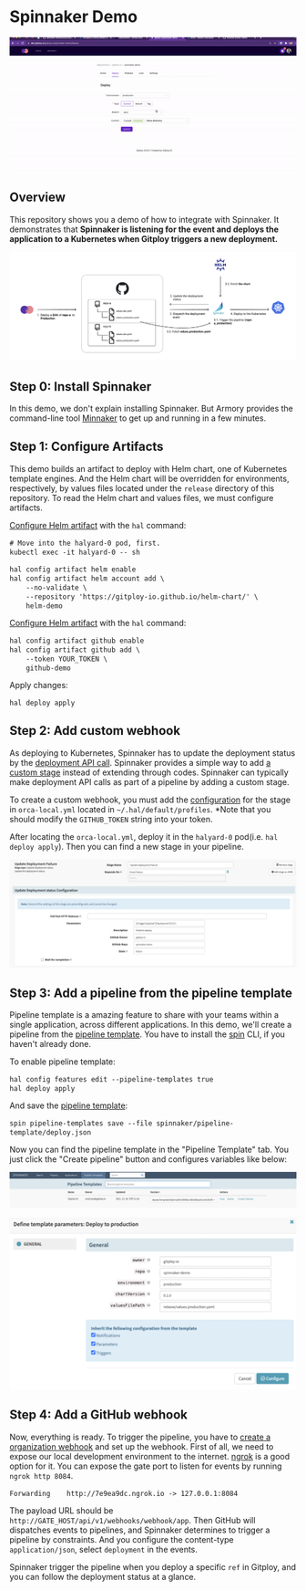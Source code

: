 # Spinnaker Demo

![Demo](./docs/images/demo.gif)

## Overview

This repository shows you a demo of how to integrate with Spinnaker. It demonstrates that **Spinnaker is listening for the event and deploys the application to a Kubernetes when Gitploy triggers a new deployment.** 

![Overview](./docs/images/overview.png)

## Step 0: Install Spinnaker

In this demo, we don't explain installing Spinnaker. But Armory provides the command-line tool [Minnaker](https://docs.armory.io/armory-enterprise/installation/minnaker/) to get up and running in a few minutes.

## Step 1: Configure Artifacts

This demo builds an artifact to deploy with Helm chart, one of Kubernetes template engines. And the Helm chart will be overridden for environments, respectively, by values files located under the `release` directory of this repository. To read the Helm chart and values files, we must configure artifacts.

[Configure Helm artifact](https://spinnaker.io/docs/setup/other_config/artifacts/helm/) with the `hal` command:

```shell
# Move into the halyard-0 pod, first.
kubectl exec -it halyard-0 -- sh
```

```shell
hal config artifact helm enable
hal config artifact helm account add \
    --no-validate \
    --repository 'https://gitploy-io.github.io/helm-chart/' \
    helm-demo
```

[Configure Helm artifact](https://spinnaker.io/docs/setup/other_config/artifacts/github/) with the `hal` command:

```shell
hal config artifact github enable
hal config artifact github add \
    --token YOUR_TOKEN \
    github-demo

```

Apply changes:

```shell
hal deploy apply
```

## Step 2: Add custom webhook

As deploying to Kubernetes, Spinnaker has to update the deployment status by the [deployment API call](https://docs.github.com/en/rest/reference/deployments#create-a-deployment-status). Spinnaker provides a simple way to add [a custom stage](https://spinnaker.io/docs/guides/operator/custom-webhook-stages/) instead of extending through codes. Spinnaker can typically make deployment API calls as part of a pipeline by adding a custom stage.

To create a custom webhook, you must add the [configuration](./spinnaker/.hal/default/profiles/orca-local.yml) for the stage in `orca-local.yml` located in `~/.hal/default/profiles`. *Note that you should modify the `GITHUB_TOKEN` string into your token.

After locating the `orca-local.yml`, deploy it in the `halyard-0` pod(i.e. `hal deploy apply`). Then you can find a new stage in your pipeline.

![Custom Webhook](./docs/images/custom-webhook.png)

## Step 3: Add a pipeline from the pipeline template

Pipeline template is a amazing feature to share with your teams within a single application, across different applications. In this demo, we'll create a pipeline from the [pipeline template](./spinnaker/pipeline-template/deploy.json). You have to install the [spin](https://spinnaker.io/docs/guides/spin/) CLI, if you haven't already done.

To enable pipeline template:

```shell
hal config features edit --pipeline-templates true
hal deploy apply
```

And save the [pipeline template](./spinnaker/pipeline-template/deploy.json):

```shell
spin pipeline-templates save --file spinnaker/pipeline-template/deploy.json
```

Now you can find the pipeline template in the "Pipeline Template" tab. You just click the "Create pipeline" button and configures variables like below:

![Pipeline Template Tab](./docs/images/pipeline-template-tab.png)

![Pipeline Template](./docs/images/pipeline-template.png)

## Step 4: Add a GitHub webhook

Now, everything is ready. To trigger the pipeline, you have to [create a organization webhook](https://docs.github.com/en/developers/webhooks-and-events/webhooks/creating-webhooks) and set up the webhook. First of all, we need to expose our local development environment to the internet. [ngrok](https://ngrok.com/download) is a good option for it. You can expose the gate port to listen for events by running `ngrok http 8084`.

```shell
Forwarding    http://7e9ea9dc.ngrok.io -> 127.0.0.1:8084
```

The payload URL should be `http://GATE_HOST/api/v1/webhooks/webhook/app`. Then GitHub will dispatches events to pipelines, and Spinnaker determines to trigger a pipeline by constraints. And you configure the content-type `application/json`, select `deployment` in the events.

Spinnaker trigger the pipeline when you deploy a specific `ref` in Gitploy, and you can follow the deployment status at a glance.